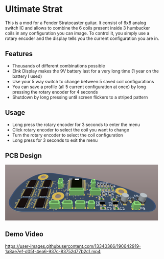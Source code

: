 # Ultimate Strat
This is a mod for a Fender Stratocaster guitar. It consist of 6x8 analog switch IC and allows to combine the 6 coils present inside 3 humbucker coils in any configuration you can image. To control it, you simply use a rotary encoder and the display tells you the current configuration you are in.

## Features
* Thousands of different combinations possible
* EInk Display makes the 9V battery last for a very long time (1 year on the battery I used)
* Use your 5 way switch to change between 5 saved coil configurations
* You can save a profile (all 5 current configuration at once) by long pressing the rotary encoder for 4 seconds
* Shutdown by long pressing until screen flickers to a striped pattern


## Usage
* Long press the rotary encoder for 3 seconds to enter the menu
* Click rotary encoder to select the coil you want to change
* Turn the rotary encoder to select the coil configuration
* Long press for 3 seconds to exit the menu

## PCB Design
<a href="https://github.com/thechosenone98/Ultimate-Strat/blob/master/ressources">
<img src="https://github.com/thechosenone98/Ultimate-Strat/blob/master/ressources/GUITAR_PCB.png" alt="PCB Design" width="500"></a>

## Demo Video

https://user-images.githubusercontent.com/13340366/190642919-1a8ae7ef-d05f-4ea6-937c-83752d77b2c1.mp4


